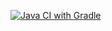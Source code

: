 [![Java CI with Gradle](https://github.com/LenarKhafizov/HomeworkAT06/actions/workflows/gradle.yml/badge.svg)](https://github.com/LenarKhafizov/HomeworkAT06/actions/workflows/gradle.yml)
